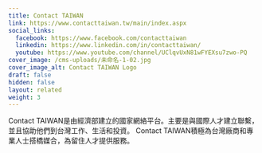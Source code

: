 ```yaml
---
title: Contact TAIWAN
link: https://www.contacttaiwan.tw/main/index.aspx
social_links:
  facebook: https://www.facebook.com/contacttaiwan
  linkedin: https://www.linkedin.com/in/contacttaiwan/
  youtube: https://www.youtube.com/channel/UClqvUxN81wFYEXsu7zwo-PQ
cover_image: /cms-uploads/未命名-1-02.jpg
cover_image_alt: Contact TAIWAN Logo
draft: false
hidden: false
layout: related
weight: 3
---
```

Contact TAIWAN是由經濟部建立的國家網絡平台。主要是與國際人才建立聯繫，並且協助他們到台灣工作、生活和投資。 Contact TAIWAN積極為台灣廠商和專業人士搭橋媒合，為留住人才提供服務。
